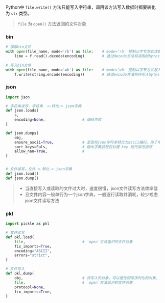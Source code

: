 Python中 `file.write()` 方法<span class='hl_span'>只能写入字符串</span>，调用该方法写入数据时都要转化为 `str` 类型。
> `file` 为 `open()` 方法返回的文件对象

### bin
```python
# 读取bin文件
with open(file_name, mode='rb') as file:    # mode=’rb' 控制以字节方式读取，bin文件不设置encoding
    line = f.read().decode(encoding)        # 通过decode方法将读取的bytes转化为字符串形式，便于处理
    
# 写入bin文件
with open(file_name, mode='wb') as file:    # mode=’wb' 控制以字节方式写入，bin文件不设置encoding
    f.write(string.encode(encoding))        # 通过encode方法将待写入bytes转化为字符串形式 (文件只能写入字符串)
```

### json

```python
import json

# 字符串读写，字符串  <-转化-> json字典
def json.loads(
    s,
    encoding=None,                 # 编码方式
)

def json.dumps(
    obj,
    ensure_ascii=True,             # 是否将json字符串转化为ascii编码，为了可视化一般不转化
    sort_keys=Fals,                # 输出字典前是否对键 key 进行排序排序
    allow_nan=True,                # 
)


# 文件读写，文件 <-转化-> json字典
def json.load()
def json.dump()
```

>- 当直接写入或读取的文件过大时，速度很慢，json文件读写方法效率低
>- 且文件内容一般单行为一个json字典，一般逐行读取并消耗，较少考虑json文件读写方法

### pkl

```python
import pickle as pkl

# 文件读写
def pkl.load(
    file,                          # `open`方法返沪的文件对象
    fix_imports=True,
    encoding="ASCII",
    errors="strict",
)

# 文件写入
def pkl.dump(
    obj,                           # 待写入的对象，可以是任何可序列化的对象，无需手动转化为`str`类型
    file,                          # `open`方法返沪的文件对象
    protocol=None,
    fix_imports=True,
)
```